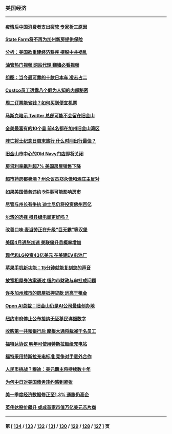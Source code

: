 ### 美国经济
---
#### [疫情后中国消费者支出疲软 专家析三原因](../../pages/ncid1078158/n14005919.md?05300045) 
#### [State Farm将不再为加州新房提供保险](../../pages/ncid1078158/n14005777.md?05300045) 
#### [分析：美国欲重建经济秩序 摆脱中共祸乱](../../pages/ncid1078158/n14005488.md?05300045) 
#### [油管热门视频 网站代理 翻墙必看视频](http://138.2.39.72:81/youtube.html?epic-marker?05300045)
#### [组图：当今最可靠的十款日本车 凌志占二](../../pages/ncid1078158/n14002188.md?05300045) 
#### [Costco员工透露八个鲜为人知的内部秘密](../../pages/ncid1078158/n14003490.md?05300045) 
#### [周二订票能省钱？如何买到便宜机票](../../pages/ncid1078158/n14004896.md?05300045) 
#### [马斯克暗示 Twitter 总部可能不会留在旧金山](../../pages/ncid1078158/n14004971.md?05300045) 
#### [全美最富有的10个县 前4名都在加州旧金山湾区](../../pages/ncid1078158/n14004959.md?05300045) 
#### [阵亡将士纪念日周末旅行 什么时间出行最佳？](../../pages/ncid1078158/n14004933.md?05300045) 
#### [旧金山市中心的Old Navy门店即将关闭](../../pages/ncid1078158/n14004920.md?05300045) 
#### [房贷利率飙升超7% 美国房屋销售下降](../../pages/ncid1078158/n14004914.md?05300045) 
#### [超市药房都卖酒？州众议员郑永佳和酒庄主反对](../../pages/ncid1078158/n14004890.md?05300045) 
#### [如果美国债务违约 5件事可能影响房市](../../pages/ncid1078158/n14004848.md?05300045) 
#### [尽管与州长有争执 迪士尼仍将投资佛州百亿](../../pages/ncid1078158/n14004757.md?05300045) 
#### [尔湾的选择 橙县绿电局更好吗？](../../pages/ncid1078158/n14004762.md?05300045) 
#### [改善口味 麦当劳正在升级“巨无霸”等汉堡](../../pages/ncid1078158/n14004754.md?05300045) 
#### [美国4月通胀加速 美联储升息概率增加](../../pages/ncid1078158/n14004655.md?05300045) 
#### [现代和LG投资43亿美元 在美建EV电池厂](../../pages/ncid1078158/n14004405.md?05300045) 
#### [苹果手机新功能：15分钟就能复刻您的声音](../../pages/ncid1078158/n14004341.md?05300045) 
#### [放宽租屋券法案通过 纽约市财政与审批成问题](../../pages/ncid1078158/n14004315.md?05300045) 
#### [许多加州城市的房屋抵押贷款 远高于租金](../../pages/ncid1078158/n14004336.md?05300045) 
#### [Open AI总裁：旧金山仍是AI公司最佳创办地](../../pages/ncid1078158/n14004327.md?05300045) 
#### [纽约市府停止公布接纳无证移民详细数字](../../pages/ncid1078158/n14004313.md?05300045) 
#### [收购第一共和银行后 摩根大通将裁减千名员工](../../pages/ncid1078158/n14004262.md?05300045) 
#### [福特达协议 明年可使用特斯拉超级充电站](../../pages/ncid1078158/n14004180.md?05300045) 
#### [福特采用特斯拉充电标准 竞争对手意外合作](../../pages/ncid1078158/n14004149.md?05300045) 
#### [人民币挑战？穆迪：美元霸主将持续数十年](../../pages/ncid1078158/n14004114.md?05300045) 
#### [为何中日对美国债务违约感到紧张](../../pages/ncid1078158/n14004016.md?05300045) 
#### [美一季度经济数据修正至1.3% 通胀仍高企](../../pages/ncid1078158/n14004012.md?05300045) 
#### [英伟达股价飙升 或成首家市值万亿美元芯片商](../../pages/ncid1078158/n14003945.md?05300045) 

---
#### 第 [ [134](./134.md?05300045) / [133](./133.md?05300045) / [132](./132.md?05300045) / [131](./131.md?05300045) / [130](./130.md?05300045) / [129](./129.md?05300045) / [128](./128.md?05300045) / [127](./127.md?05300045) ] 页
